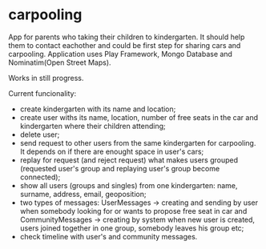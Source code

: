 # carpooling
App for parents who taking their children to kindergarten. It should help them to contact eachother and could be first step for sharing cars and carpooling.
Application uses Play Framework, Mongo Database and Nominatim(Open Street Maps).


Works in still progress.

Current funcionality:
- create kindergarten with its name and location;
- create user withs its name, location, number of free seats in the car and kindergarten where their children attending;
- delete user;
- send request to other users from the same kindergarten for carpooling. It depends on if there are enought space in user's cars;
- replay for request (and reject request) what makes users grouped (requested user's group and replaying user's group become connected);
- show all users (groups and singles) from one kindergarten: name, surname, address, email, geoposition;
- two types of messages: UserMessages -> creating and sending by user when somebody looking for or wants to propose free seat in car and CommunityMessages -> creating by system when new user is created, users joined together in one group, somebody leaves his group etc;
- check timeline with user's and community messages.

